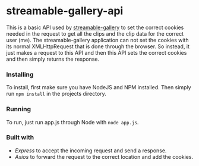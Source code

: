 # streamable-gallery-api

This is a basic API used by [streamable-gallery](https://github.com/pricheal/streamable-gallery) to set the correct cookies needed in the request to get all the clips and the clip data for the correct user (me). The streamable-gallery application can not set the cookies with its normal XMLHttpRequest that is done through the browser. So instead, it just makes a request to this API and then this API sets the correct cookies and then simply returns the response.

### Installing

To install, first make sure you have NodeJS and NPM installed. Then simply run `npm install` in the projects directory.

### Running

To run, just run app.js through Node with `node app.js`.

### Built with

* *Express* to accept the incoming request and send a response.
* *Axios* to forward the request to the correct location and add the cookies.